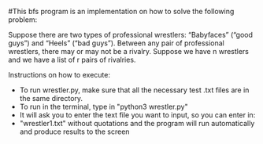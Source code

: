 #This bfs program is an implementation on how to solve the following problem:

Suppose there are two types of professional wrestlers: “Babyfaces” (“good guys”) and “Heels” (“bad guys”). Between any pair of professional wrestlers, there may or may not be a rivalry. Suppose we have n wrestlers and we have a list of r pairs of rivalries.

Instructions on how to execute:
- To run wrestler.py, make sure that all the necessary test .txt files are in the same directory.
- To run in the terminal, type in "python3 wrestler.py"
- It will ask you to enter the text file you want to input, so you can enter in:
- "wrestler1.txt" without quotations and the program will run automatically and produce results to the screen
